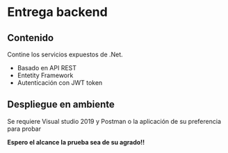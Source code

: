 <h1 class="code-line" data-line-start=0 data-line-end=1 ><a id="Entrega_backend_0"></a>Entrega backend</h1>
<h2 class="code-line" data-line-start=1 data-line-end=2 ><a id="Contenido_1"></a>Contenido</h2>
<p class="has-line-data" data-line-start="3" data-line-end="4">Contine los servicios expuestos de .Net.</p>
<ul>
<li class="has-line-data" data-line-start="5" data-line-end="6">Basado en API REST</li>
<li class="has-line-data" data-line-start="6" data-line-end="7">Entetity Framework</li>
<li class="has-line-data" data-line-start="7" data-line-end="9">Autenticación con JWT token</li>
</ul>
<h2 class="code-line" data-line-start=9 data-line-end=10 ><a id="Despliegue_en_ambiente_9"></a>Despliegue en ambiente</h2>
<p class="has-line-data" data-line-start="11" data-line-end="12">Se requiere Visual studio 2019 y Postman o la aplicación de su preferencia para probar</p>
<p class="has-line-data" data-line-start="13" data-line-end="14"><strong>Espero el alcance la prueba sea de su agrado!!</strong></p>
